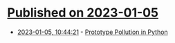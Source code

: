 # [Published on 2023-01-05](index.md)

* [2023-01-05, 10:44:21](https://lobste.rs/s/yvwhlv/prototype_pollution_python) - [Prototype Pollution in Python](https://blog.abdulrah33m.com/prototype-pollution-in-python/)
